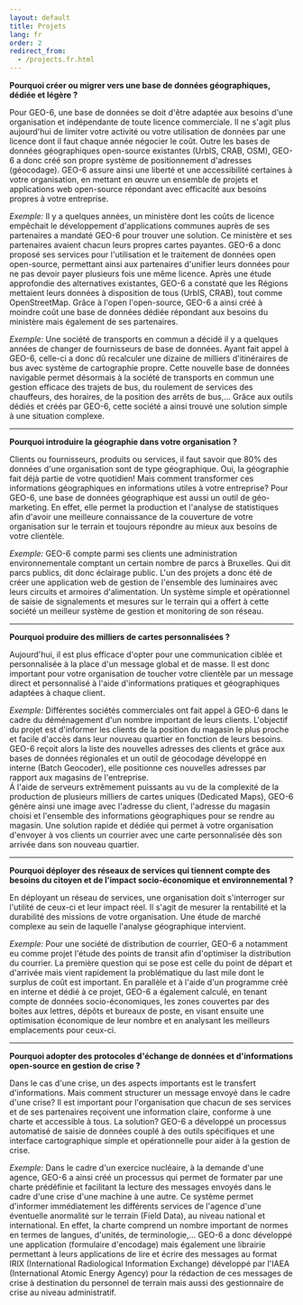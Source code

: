 ```yaml
---
layout: default
title: Projets
lang: fr
order: 2
redirect_from:
  - /projects.fr.html
---
```

**Pourquoi créer ou migrer vers une base de données géographiques, dédiée et légère ?**

Pour GEO-6, une base de données se doit d'être adaptée aux besoins d'une organisation et indépendante de toute licence commerciale. Il ne s'agit plus aujourd'hui de limiter votre activité ou votre utilisation de données par une licence dont il faut chaque année négocier le coût. Outre les bases de données géographiques open-source existantes (UrbIS, CRAB, OSM), GEO-6 a donc créé son propre système de positionnement d'adresses (géocodage). GEO-6 assure ainsi une liberté et une accessibilité certaines à votre organisation, en mettant en œuvre un ensemble de projets et applications web open-source répondant avec efficacité aux besoins propres à votre entreprise.

*Exemple:* Il y a quelques années, un ministère dont les coûts de licence empêchait le développement d'applications communes auprès de ses partenaires a mandaté GEO-6 pour trouver une solution. Ce ministère et ses partenaires avaient chacun leurs propres cartes payantes. GEO-6 a donc proposé ses services pour l'utilisation et le traitement de données open open-source, permettant ainsi aux partenaires d'unifier leurs données pour ne pas devoir payer plusieurs fois une même licence. Après une étude approfondie des alternatives existantes, GEO-6 a constaté que les Régions mettaient leurs données à disposition de tous (UrbIS, CRAB), tout comme OpenStreetMap. Grâce à l'open l'open-source, GEO-6 a ainsi créé à moindre coût une base de données dédiée répondant aux besoins du ministère mais également de ses partenaires.

*Exemple:* Une société de transports en commun a décidé il y a quelques années de changer de fournisseurs de base de données. Ayant fait appel à GEO-6, celle-ci a donc dû recalculer une dizaine de milliers d'itinéraires de bus avec système de cartographie propre. Cette nouvelle base de données navigable permet désormais à la société de transports en commun une gestion efficace des trajets de bus, du roulement de services des chauffeurs, des horaires, de la position des arrêts de bus,… Grâce aux outils dédiés et créés par GEO-6, cette société a ainsi trouvé une solution simple à une situation complexe.

-------------------------

**Pourquoi introduire la géographie dans votre organisation ?**

Clients ou fournisseurs, produits ou services, il faut savoir que 80% des données d'une organisation sont de type géographique. Oui, la géographie fait déjà partie de votre quotidien! Mais comment transformer ces informations géographiques en informations utiles à votre entreprise? Pour GEO-6, une base de données géographique est aussi un outil de géo-marketing. En effet, elle permet la production et l'analyse de statistiques afin d'avoir une meilleure connaissance de la couverture de votre organisation sur le terrain et toujours répondre au mieux aux besoins de votre clientèle.

*Exemple:* GEO-6 compte parmi ses clients une administration environnementale comptant un certain nombre de parcs à Bruxelles. Qui dit parcs publics, dit donc éclairage public. L'un des projets a donc été de créer une application web de gestion de l'ensemble des luminaires avec leurs circuits et armoires d'alimentation. Un système simple et opérationnel de saisie de signalements et mesures sur le terrain qui a offert à cette société un meilleur système de gestion et monitoring de son réseau.

-------------------------

**Pourquoi produire des milliers de cartes personnalisées ?**

Aujourd'hui, il est plus efficace d'opter pour une communication ciblée et personnalisée à la place d'un message global et de masse. Il est donc important pour votre organisation de toucher votre clientèle par un message direct et personnalisé à l'aide d'informations pratiques et géographiques adaptées à chaque client.

*Exemple:* Différentes sociétés commerciales ont fait appel à GEO-6 dans le cadre du déménagement d'un nombre important de leurs clients. L'objectif du projet est d'informer les clients de la position du magasin le plus proche et facile d'accès dans leur nouveau quartier en fonction de leurs besoins. GEO-6 reçoit alors la liste des nouvelles adresses des clients et grâce aux bases de données régionales et un outil de géocodage développé en interne (Batch Geocoder), elle positionne ces nouvelles adresses par rapport aux magasins de l'entreprise.  
Á l'aide de serveurs extrêmement puissants au vu de la complexité de la production de plusieurs milliers de cartes uniques (Dedicated Maps), GEO-6 génère ainsi une image avec l'adresse du client, l'adresse du magasin choisi et l'ensemble des informations géographiques pour se rendre au magasin. Une solution rapide et dédiée qui permet à votre organisation d'envoyer à vos clients un courrier avec une carte personnalisée dès son arrivée dans son nouveau quartier.

-------------------------

**Pourquoi déployer des réseaux de services qui tiennent compte des besoins du citoyen et de l'impact socio-économique et environnemental ?**

En déployant un réseau de services, une organisation doit s'interroger sur l'utilité de ceux-ci et leur impact réel. Il s'agit de mesurer la rentabilité et la durabilité des missions de votre organisation. Une étude de marché complexe au sein de laquelle l'analyse géographique intervient.

*Exemple:* Pour une société de distribution de courrier, GEO-6 a notamment eu comme projet l'étude des points de transit afin d'optimiser la distribution du courrier. La première question qui se pose est celle du point de départ et d'arrivée mais vient rapidement la problématique du last mile dont le surplus de coût est important. En parallèle et à l'aide d'un programme créé en interne et dédié à ce projet, GEO-6 a également calculé, en tenant compte de données socio-économiques, les zones couvertes par des boites aux lettres, dépôts et bureaux de poste, en visant ensuite une optimisation économique de leur nombre et en analysant les meilleurs emplacements pour ceux-ci.

-------------------------

**Pourquoi adopter des protocoles d'échange de données et d'informations open-source en gestion de crise ?**

Dans le cas d'une crise, un des aspects importants est le transfert d'informations. Mais comment structurer un message envoyé dans le cadre d'une crise? Il est important pour l'organisation que chacun de ses services et de ses partenaires reçoivent une information claire, conforme à une charte et accessible à tous. La solution? GEO-6 a développé un processus automatisé de saisie de données couplé à des outils spécifiques et une interface cartographique simple et opérationnelle pour aider à la gestion de crise.

*Exemple:* Dans le cadre d'un exercice nucléaire, à la demande d'une agence, GEO-6 a ainsi créé un processus qui permet de formater par une charte prédéfinie et facilitant la lecture des messages envoyés dans le cadre d'une crise d'une machine à une autre. Ce système permet d'informer immédiatement les différents services de l'agence d'une éventuelle anormalité sur le terrain (Field Data), au niveau national et international. En effet, la charte comprend un nombre important de normes en termes de langues, d'unités, de terminologie,… GEO-6 a donc développé une application (formulaire d'encodage) mais également une librairie permettant à leurs applications de lire et écrire des messages au format IRIX (International Radiological Information Exchange) développé par l'IAEA (International Atomic Energy Agency) pour la rédaction de ces messages de crise à destination du personnel de terrain mais aussi des gestionnaire de crise au niveau administratif.
